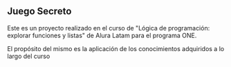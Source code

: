 <h2> Juego Secreto </h2>

Este es un proyecto realizado en el curso de "Lógica de programación: explorar funciones y listas" de Alura Latam para el programa ONE.
<br>

El propósito del mismo es la aplicación de los conocimientos adquiridos a lo largo del curso

